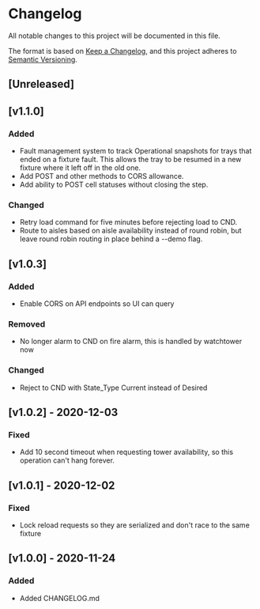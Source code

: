 # Changelog
All notable changes to this project will be documented in this file.

The format is based on [Keep a Changelog](https://keepachangelog.com/en/1.0.0/),
and this project adheres to [Semantic Versioning](https://semver.org/spec/v2.0.0.html).

## [Unreleased]

## [v1.1.0]
### Added
- Fault management system to track Operational snapshots for trays that ended on a fixture fault.
  This allows the tray to be resumed in a new fixture where it left off in the old one.
- Add POST and other methods to CORS allowance.
- Add ability to POST cell statuses without closing the step.

### Changed
- Retry load command for five minutes before rejecting load to CND.
- Route to aisles based on aisle availability instead of round robin, but leave round robin routing
  in place behind a --demo flag.

## [v1.0.3]
### Added
- Enable CORS on API endpoints so UI can query

### Removed
- No longer alarm to CND on fire alarm, this is handled by watchtower now

### Changed
- Reject to CND with State_Type Current instead of Desired

## [v1.0.2] - 2020-12-03
### Fixed
- Add 10 second timeout when requesting tower availability, so this operation can't hang forever.

## [v1.0.1] - 2020-12-02
### Fixed
- Lock reload requests so they are serialized and don't race to the same fixture

## [v1.0.0] - 2020-11-24
### Added
- Added CHANGELOG.md

